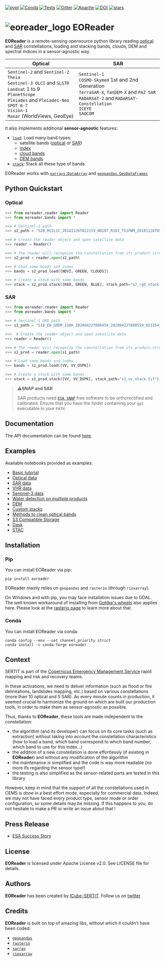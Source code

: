 [![pypi](https://img.shields.io/pypi/v/eoreader.svg)](https://pypi.python.org/pypi/eoreader)
[![Conda](https://img.shields.io/conda/vn/conda-forge/eoreader.svg)](https://anaconda.org/conda-forge/eoreader)
[![Tests](https://github.com/sertit/eoreader/actions/workflows/test.yml/badge.svg)](https://github.com/sertit/eoreader/actions/workflows/test.yml)
[![Gitter](https://badges.gitter.im/eoreader/community.svg)](https://gitter.im/eoreader/community?utm_source=badge&utm_medium=badge&utm_campaign=pr-badge)
[![Apache](https://img.shields.io/badge/License-Apache%202.0-blue.svg)](https://github.com/sertit/eoreader/blob/master/LICENSE)
[![DOI](https://zenodo.org/badge/DOI/10.5281/zenodo.6461738.svg)](https://doi.org/10.5281/zenodo.6461738)
[![stars](https://img.shields.io/github/stars/sertit/eoreader?style=social)](https://github.com/sertit/eoreader)

# ![eoreader_logo](https://eoreader.readthedocs.io/en/latest/_static/favicon.png) EOReader

**EOReader** is a remote-sensing opensource python library reading [optical](https://eoreader.readthedocs.io/en/latest/optical.html)
and [SAR](https://eoreader.readthedocs.io/en/latest/sar.html) constellations, loading and stacking bands,
clouds, DEM and spectral indices in a sensor-agnostic way.

|**Optical** | **SAR**|
| --- | ---|
|`Sentinel-2` and `Sentinel-2 Theia`<br>`Sentinel-3 OLCI` and `SLSTR`<br>`Landsat` 1 to 9<br>`PlanetScope`<br>`Pleiades` and `Pleiades-Neo`<br>`SPOT 6-7`<br>`Vision-1`<br>`Maxar` (WorldViews, GeoEye)| `Sentinel-1`<br>`COSMO-Skymed` 1st and 2nd Generation<br>`TerraSAR-X`, `TanDEM-X` and `PAZ SAR`<br>`RADARSAT-2` and `RADARSAT-Constellation`<br>`ICEYE`<br>`SAOCOM`|

It also implements additional **sensor-agnostic** features:

- [`load`](https://eoreader.readthedocs.io/en/latest/api/eoreader.products.product.Product.html#eoreader.products.product.Product.load): Load many band types:
    - satellite bands ([optical](https://eoreader.readthedocs.io/en/latest/optical.html#satellite-bands) or [SAR](https://eoreader.readthedocs.io/en/latest/sar.html#sar-bands))
    - [index](https://eoreader.readthedocs.io/en/latest/optical.html#available-index)
    - [cloud bands](https://eoreader.readthedocs.io/en/latest/optical.html#cloud-bands)
    - [DEM bands](https://eoreader.readthedocs.io/en/latest/optical.html#dem-bands)
- [`stack`](https://eoreader.readthedocs.io/en/latest/api/eoreader.products.product.Product.html#eoreader.products.product.Product.stack): Stack all these type of bands

EOReader works with [`xarrays.DataArray`](http://xarray.pydata.org/en/stable/generated/xarray.DataArray.html#xarray.DataArray)
and [`geopandas.GeoDataFrames`](https://geopandas.org/docs/user_guide/data_structures.html#geodataframe)


## Python Quickstart

### Optical

```python
>>> from eoreader.reader import Reader
>>> from eoreader.bands import *

>>> # Sentinel-2 path
>>> s2_path = "S2B_MSIL1C_20181126T022319_N0207_R103_T51PWM_20181126T050025.SAFE"

>>> # Create the reader object and open satellite data
>>> reader = Reader()

>>> # The reader will recognize the constellation from its product structure
>>> s2_prod = reader.open(s2_path)

>>> # Load some bands and index
>>> bands = s2_prod.load([NDVI, GREEN, CLOUDS])

>>> # Create a stack with some bands
>>> stack = s2_prod.stack([RED, GREEN, BLUE], stack_path="s2_rgb_stack.tif")
```

### SAR

```python
>>> from eoreader.reader import Reader
>>> from eoreader.bands import *

>>> # Sentinel-1 GRD path
>>> s1_path = "S1B_EW_GRDM_1SDH_20200422T080459_20200422T080559_021254_028559_784D.zip"

>>>  # Create the reader object and open satellite data
>>> reader = Reader()

>>> # The reader will recognize the constellation from its product structure
>>> s1_prod = reader.open(s1_path)

>>> # Load some bands and index
>>> bands = s1_prod.load([VV, VV_DSPK])

>>> # Create a stack with some bands
>>> stack = s1_prod.stack([VV, VV_DSPK], stack_path="s1_vv_stack.tif")
```

> ⚠️**SNAP and SAR**
>
> SAR products need [`ESA SNAP`](https://senbox.atlassian.net/wiki/spaces/SNAP/pages/70503590/Creating+a+GPF+Graph)
> free software to be orthorectified and calibrated.
> Ensure that you have the folder containing your `gpt` executable in your `PATH`.

## Documentation
The API documentation can be found [here](https://eoreader.readthedocs.io/en/latest/).

## Examples

Available notebooks provided as examples:

- [Basic tutorial](https://eoreader.readthedocs.io/en/latest/notebooks/base.html)
- [Optical data](https://eoreader.readthedocs.io/en/latest/notebooks/optical.html)
- [SAR data](https://eoreader.readthedocs.io/en/latest/notebooks/SAR.html)
- [VHR data](https://eoreader.readthedocs.io/en/latest/notebooks/VHR.html)
- [Sentinel-3 data](https://eoreader.readthedocs.io/en/latest/notebooks/sentinel-3.html)
- [Water detection on multiple products](https://eoreader.readthedocs.io/en/latest/notebooks/water_detection.html)
- [DEM](https://eoreader.readthedocs.io/en/latest/notebooks/dem.html)
- [Custom stacks](https://eoreader.readthedocs.io/en/latest/notebooks/custom.html)
- [Methods to clean optical bands](https://eoreader.readthedocs.io/en/latest/notebooks/optical_cleaning_methods.html)
- [S3 Compatible Storage](https://eoreader.readthedocs.io/en/latest/notebooks/s3_compatible_storage.html)
- [Dask](https://eoreader.readthedocs.io/en/latest/notebooks/dask.html)
- [STAC](https://eoreader.readthedocs.io/en/latest/notebooks/stac.html)

## Installation

### Pip

You can install EOReader via pip:

`pip install eoreader`

EOReader mainly relies on `geopandas` and `rasterio` (through `rioxarray`).

On Windows and with pip, you may face installation issues due to GDAL.
The well known workaround of installing from [Gohlke's wheels](https://www.lfd.uci.edu/~gohlke/pythonlibs/#rasterio)
also applies here.
Please look at the [rasterio page](https://rasterio.readthedocs.io/en/latest/installation.html)
to learn more about that.

### Conda

You can install EOReader via conda:

```
conda config --env --set channel_priority strict
conda install -c conda-forge eoreader
```


## Context

SERTIT is part of the [Copernicus Emergency Management Service](https://emergency.copernicus.eu/)
rapid mapping and risk and recovery teams.

In these activations, we need to deliver information (such as flood or fire delineations, landslides mapping, etc.)
based on various constellations (more than 10 optical and 5 SAR). As every minute counts in production,
it seemed crucial to harmonize the ground on which are built our production tools, in order to make them
as sensor-agnostic as possible.

Thus, thanks to **EOReader**, these tools are made independent to the constellation:
- the algorithm (and its developer) can focus on its core tasks (such as extraction)
without taking into account the constellation characteristics
(how to load a band, which band correspond to which band number, which band to use for this index...)
- the addition of a new constellation is done effortlessly (if existing in **EOReader**) and without any modification of the algorithm
- the maintenance is simplified and the code is way more readable (no more ifs regarding the sensor type!)
- the testing is also simplified as the sensor-related parts are tested in this library

However, keep in mind that the support of all the constellations used in CEMS is done in a best effort mode, especially for commercial data.
Indeed, we may not have faced every product type, sensor mode or order configuration, so some details may be missing.
If this happens to you, do not hesitate to make a PR or write an issue about that !

## Press Release

- [ESA Success Story](https://earth.esa.int/eogateway/news/new-open-source-python-library-improves-rapid-mapping-services)

## License

**EOReader** is licensed under Apache License v2.0. See LICENSE file for details.

## Authors

**EOReader** has been created by [ICube-SERTIT](https://sertit.unistra.fr/).
Follow us on [twitter](https://twitter.com/eoreader)

## Credits

**EOReader** is built on top of amazing libs, without which it couldn't have been coded:

- [`geopandas`](https://geopandas.org/)
- [`rasterio`](https://rasterio.readthedocs.io/en/latest/)
- [`xarray`](http://xarray.pydata.org/en/stable/)
- [`rioxarray`](https://corteva.github.io/rioxarray/stable/)
